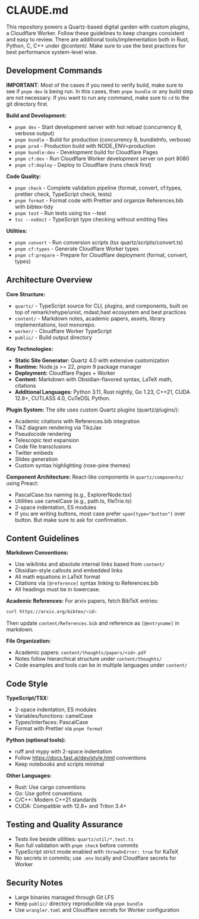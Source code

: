 # CLAUDE.md

This repository powers a Quartz-based digital garden with custom plugins, a Cloudflare Worker. Follow these guidelines to keep changes consistent and easy to review. There are additional tools/implementation both in Rust, Python, C, C++ under @content/. Make sure to use the best practices for best performance system-level wise.

## Development Commands

**IMPORTANT**: Most of the cases if you need to verify build, make sure to see if `pnpm dev` is being run. In this cases, then `pnpm bundle` or any build step are not necessary. If you want to run any command, make sure to `cd` to the git directory first.

**Build and Development:**

- `pnpm dev` - Start development server with hot reload (concurrency 8, verbose output)
- `pnpm bundle` - Build for production (concurrency 8, bundleInfo, verbose)
- `pnpm prod` - Production build with NODE_ENV=production
- `pnpm bundle:dev` - Development build for Cloudflare Pages
- `pnpm cf:dev` - Run Cloudflare Worker development server on port 8080
- `pnpm cf:deploy` - Deploy to Cloudflare (runs check first)

**Code Quality:**

- `pnpm check` - Complete validation pipeline (format, convert, cf:types, prettier check, TypeScript check, tests)
- `pnpm format` - Format code with Prettier and organize References.bib with bibtex-tidy
- `pnpm test` - Run tests using tsx --test
- `tsc --noEmit` - TypeScript type checking without emitting files

**Utilities:**

- `pnpm convert` - Run conversion scripts (tsx quartz/scripts/convert.ts)
- `pnpm cf:types` - Generate Cloudflare Worker types
- `pnpm cf:prepare` - Prepare for Cloudflare deployment (format, convert, types)

## Architecture Overview

**Core Structure:**

- `quartz/` - TypeScript source for CLI, plugins, and components, built on top of remark/rehype/unist, mdast,hast ecosystem and best practices
- `content/` - Markdown notes, academic papers, assets, library implementations, tool monorepo.
- `worker/` - Cloudflare Worker TypeScript
- `public/` - Build output directory

**Key Technologies:**

- **Static Site Generator:** Quartz 4.0 with extensive customization
- **Runtime:** Node.js >= 22, pnpm 9 package manager
- **Deployment:** Cloudflare Pages + Worker
- **Content:** Markdown with Obsidian-flavored syntax, LaTeX math, citations
- **Additional Languages:** Python 3.11, Rust nightly, Go 1.23, C++21, CUDA 12.8+, CUTLASS 4.0, CuTeDSL Python.

**Plugin System:**
The site uses custom Quartz plugins (quartz/plugins/):

- Academic citations with References.bib integration
- TikZ diagram rendering via TikzJax
- Pseudocode rendering
- Telescopic text expansion
- Code file transclusions
- Twitter embeds
- Slides generation
- Custom syntax highlighting (rose-pine themes)

**Component Architecture:**
React-like components in `quartz/components/` using Preact:

- PascalCase.tsx naming (e.g., ExplorerNode.tsx)
- Utilities use camelCase (e.g., path.ts, fileTrie.ts)
- 2-space indentation, ES modules
- If you are writing buttons, most case prefer `span[type="button"]` over button. But make sure to ask for confirmation.

## Content Guidelines

**Markdown Conventions:**

- Use wikilinks and absolute internal links based from `content/`
- Obsidian-style callouts and embedded links
- All math equations in LaTeX format
- Citations via `[@reference]` syntax linking to References.bib
- All headings must be in lowercase.

**Academic References:**
For arxiv papers, fetch BibTeX entries:

```bash
curl https://arxiv.org/bibtex/<id>
```

Then update `content/References.bib` and reference as `[@entryname]` in markdown.

**File Organization:**

- Academic papers: `content/thoughts/papers/<id>.pdf`
- Notes follow hierarchical structure under `content/thoughts/`
- Code examples and tools can be in multiple languages under `content/`

## Code Style

**TypeScript/TSX:**

- 2-space indentation, ES modules
- Variables/functions: camelCase
- Types/interfaces: PascalCase
- Format with Prettier via `pnpm format`

**Python (optional tools):**

- ruff and mypy with 2-space indentation
- Follow https://docs.fast.ai/dev/style.html conventions
- Keep notebooks and scripts minimal

**Other Languages:**

- Rust: Use cargo conventions
- Go: Use gofmt conventions
- C/C++: Modern C++21 standards
- CUDA: Compatible with 12.8+ and Triton 3.4+

## Testing and Quality Assurance

- Tests live beside utilities: `quartz/util/*.test.ts`
- Run full validation with `pnpm check` before commits
- TypeScript strict mode enabled with `throwOnError: true` for KaTeX
- No secrets in commits; use `.env` locally and Cloudflare secrets for Worker

## Security Notes

- Large binaries managed through Git LFS
- Keep `public/` directory reproducible via `pnpm bundle`
- Use `wrangler.toml` and Cloudflare secrets for Worker configuration
